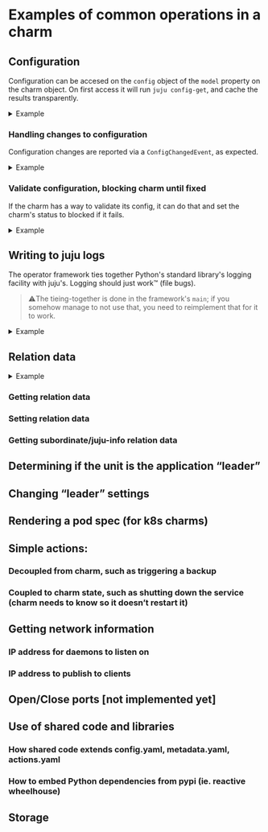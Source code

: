# Examples of common operations in a charm

## Configuration

Configuration can be accesed on the `config` object of the `model`
property on the charm object. On first access it will run `juju
config-get`, and cache the results transparently.

<details><summary>Example</summary>

```python
from ops.charm import CharmBase

class MyCharm(CharmBase):
    # ...

    def on_some_event(self, event):
        if self.model.config['foo'] == 'xyzzy':
            # yak yak yak
```
</details>

### Handling changes to configuration

Configuration changes are reported via a `ConfigChangedEvent`, as
expected.

<details><summary>Example</summary>

```python
from ops.charm import CharmBase

class MyCharm(CharmBase):
    # ...
    
    def on_config_changed(self, event):
        # self.model.config will already have the new values
```
</details>

### Validate configuration, blocking charm until fixed

If the charm has a way to validate its config, it can do that and set
the charm's status to blocked if it fails.

<details><summary>Example</summary>

```python
from ops.charm import CharmBase
from ops.model import BlockedStatus

class MyCharm(CharmBase):
    # ...
    
    def on_config_changed(self, event):
        try:
            # call my custom validator that raises a custom exception on error
            self._validate_config()
        except MyValidationError as e:
            self.status = BlockedStatus("fix yo stuff: {}".format(e))
```
</details>

## Writing to juju logs

The operator framework ties together Python's standard library's
logging facility with juju's. Logging should just work™ (file bugs).

> ⚠️The tieing-together is done in the framework's `main`; if you somehow
> manage to not use that, you need to reimplement that for it to work.

<details><summary>Example</summary>

```python
from ops.charm import CharmBase

import logging

logger = logging.getLogger()

class MyCharm(CharmBase):
    # ...
    
    def on_frobnicated(self, event):
        logger.warning("'tis the end of times")
```
</details>

## Relation data

<details><summary>Example</summary>

```python

```
</details>

### Getting relation data

### Setting relation data

### Getting subordinate/juju-info relation data

## Determining if the unit is the application “leader”

## Changing “leader” settings

## Rendering a pod spec (for k8s charms)

## Simple actions:

### Decoupled from charm, such as triggering a backup

### Coupled to charm state, such as shutting down the service (charm needs to know so it doesn’t restart it)

## Getting network information

### IP address for daemons to listen on

### IP address to publish to clients

## Open/Close ports [not implemented yet]

## Use of shared code and libraries

### How shared code extends config.yaml, metadata.yaml, actions.yaml

### How to embed Python dependencies from pypi (ie. reactive wheelhouse)

## Storage
